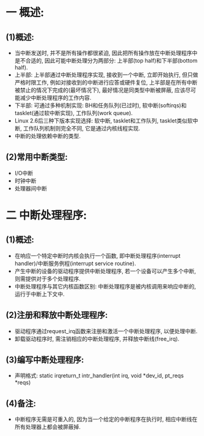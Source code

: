 # 一 概述:
## (1)概述:
- 当中断发送时, 并不是所有操作都很紧迫, 因此把所有操作放在中断处理程序中是不合适的, 因此可能中断处理分为两部分: 上半部(top half)和下半部(bottom half).
- 上半部: 上半部通过中断处理程序实现, 接收到一个中断, 立即开始执行, 但只做严格时限工作, 例如对接收到的中断进行应答或硬件复位, 上半部是在所有中断被禁止的情况下完成的(最坏情况下), 最好情况是同类型中断被屏蔽, 应该尽可能减少中断处理程序的工作内容.
- 下半部: 可通过多种机制实现: BH和任务队列(已过时), 软中断(softirqs)和tasklet(通过软中断实现), 工作队列(work queue).
- Linux 2.6后三种下版本实现选择: 软中断, tasklet和工作队列, tasklet类似软中断, 工作队列机制则完全不同, 它是通过内核线程实现.
- 中断的处理依赖中断的类型.

## (2)常用中断类型:
- I/O中断
- 时钟中断
- 处理器间中断

# 二 中断处理程序:
## (1)概述:
- 在响应一个特定中断时内核会执行一个函数, 即中断处理程序(interrupt handler)/中断服务例程(interrupt service routine).
- 产生中断的设备的驱动程序提供中断处理程序, 若一个设备可以产生多个中断, 则需提供对于多个处理程序.
- 中断处理程序与其它内核函数区别: 中断处理程序是被内核调用来响应中断的, 运行于中断上下文中.

## (2)注册和释放中断处理程序:
- 驱动程序通过request_irq函数来注册和激活一个中断处理程序, 以便处理中断.
- 卸载驱动程序时, 需注销相应的中断处理程序, 并释放中断线(free_irq).

## (3)编写中断处理程序:
- 声明格式: static irqreturn_t intr_handler(int irq, void *dev_id, pt_reqs *reqs)

## (4)备注:
- 中断程序无需是可重入的, 因为当一个给定的中断程序在执行时, 相应中断线在所有处理器上都会被屏蔽掉.